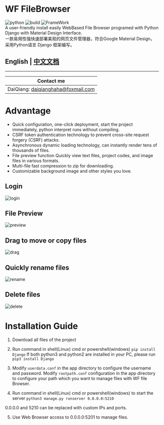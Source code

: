 
# WF FileBrowser
![python](https://img.shields.io/badge/Python-3.5+-green.svg)
![build](https://img.shields.io/badge/build-passed-green.svg)
![FrameWork](https://img.shields.io/badge/Django-2.0+-green.svg)   
A user-friendly install easily WebBased File Browser programed with Python Django with Material Design Interface.  
一款易用性强快速部署美观的网页文件管理器，符合Google Material Design，采用Python语言 Django 框架编写。  
## English | [中文文档](./README/README_CN.md)
--------

Contact me | 
--------- |
DaiQiang: daiqianghaha@foxmail.com | 

# Advantage
* Quick configuration, one-click deployment, start the project immediately, python interpret runs without compiling.
* CSRF token authentication technology to prevent cross-site request forgery (CSRF) attacks.
* Asynchronous dynamic loading technology, can instantly render tens of thousands of files.
* File preview function Quickly view text files, project codes, and image files in various formats.
* Multi-file fast compression to zip for downloading.
* Customizable background image and other styles you love.  

## Login
![login](./README/login.png "Login") 
## File Preview
![preview](./README/preview_CN.gif "File Preview")
## Drag to move or copy files
![drag](./README/drag_CN.gif "Drag to move or copy files")
## Quickly rename files
![rename](./README/rename_CN.gif "quickly rename")
## Delete files
![delete](./README/delete_CN.gif "Delete files")



# Installation Guide
1. Download all files of the project
2. Run command in shell(Linux) cmd or powershell(windows)
  `pip install Django`
  If both python3 and python2 are installed in your PC, please run
     `pip3 install Django`

3. Modify `userdata.conf` in the app directory to configure the username and password.
Modify  `rootpath.conf` configuration in the app directory to configure your path which you want to manage files with WF file Browser.
4. Run command in shell(Linux) cmd or powershell(windows) to start the server
`python3 manage.py runserver 0.0.0.0:5210`

0.0.0.0 and 5210 can be replaced with custom IPs and ports.

5. Use Web Browser access to 0.0.0.0:5201 to manage files.
